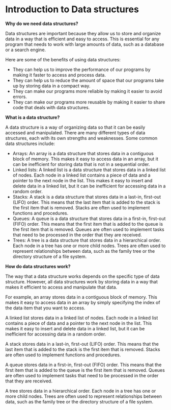 # Introduction to Data structures

**Why do we need data structures?**

Data structures are important because they allow us to store and organize data in a way that is efficient and easy to access. This is essential for any program that needs to work with large amounts of data, such as a database or a search engine.

Here are some of the benefits of using data structures:

* They can help us to improve the performance of our programs by making it faster to access and process data.
* They can help us to reduce the amount of space that our programs take up by storing data in a compact way.
* They can make our programs more reliable by making it easier to avoid errors.
* They can make our programs more reusable by making it easier to share code that deals with data structures.

**What is a data structure?**

A data structure is a way of organizing data so that it can be easily accessed and manipulated. There are many different types of data structures, each with its own strengths and weaknesses. Some common data structures include:

* Arrays: An array is a data structure that stores data in a contiguous block of memory. This makes it easy to access data in an array, but it can be inefficient for storing data that is not in a sequential order.
* Linked lists: A linked list is a data structure that stores data in a linked list of nodes. Each node in a linked list contains a piece of data and a pointer to the next node in the list. This makes it easy to insert and delete data in a linked list, but it can be inefficient for accessing data in a random order.
* Stacks: A stack is a data structure that stores data in a last-in, first-out (LIFO) order. This means that the last item that is added to the stack is the first item that is removed. Stacks are often used to implement functions and procedures.
* Queues: A queue is a data structure that stores data in a first-in, first-out (FIFO) order. This means that the first item that is added to the queue is the first item that is removed. Queues are often used to implement tasks that need to be processed in the order that they are received.
* Trees: A tree is a data structure that stores data in a hierarchical order. Each node in a tree has one or more child nodes. Trees are often used to represent relationships between data, such as the family tree or the directory structure of a file system.

**How do data structures work?**

The way that a data structure works depends on the specific type of data structure. However, all data structures work by storing data in a way that makes it efficient to access and manipulate that data.

For example, an array stores data in a contiguous block of memory. This makes it easy to access data in an array by simply specifying the index of the data item that you want to access.

A linked list stores data in a linked list of nodes. Each node in a linked list contains a piece of data and a pointer to the next node in the list. This makes it easy to insert and delete data in a linked list, but it can be inefficient for accessing data in a random order.

A stack stores data in a last-in, first-out (LIFO) order. This means that the last item that is added to the stack is the first item that is removed. Stacks are often used to implement functions and procedures.

A queue stores data in a first-in, first-out (FIFO) order. This means that the first item that is added to the queue is the first item that is removed. Queues are often used to implement tasks that need to be processed in the order that they are received.

A tree stores data in a hierarchical order. Each node in a tree has one or more child nodes. Trees are often used to represent relationships between data, such as the family tree or the directory structure of a file system.
